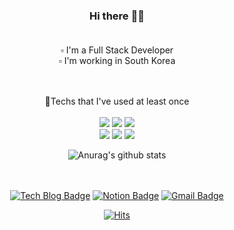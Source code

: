 <div align=center>
	
### Hi there 👋🏻 <br><br>
▫️ I'm a Full Stack Developer <br>
▫️ I'm working in South Korea <br><br><br>
	
📌Techs that I've used at least once<br><br>
<img src="https://img.shields.io/badge/Java-007396?style=flat-square&logo=Java&logoColor=white"/></a>
<img src="https://img.shields.io/badge/Python-3766AB?style=flat-square&logo=Python&logoColor=white"/></a>
<img src="https://img.shields.io/badge/Django-092E20?style=flat-square&logo=Django&logoColor=white"/></a> <br>
<img src="https://img.shields.io/badge/HTML5-E34F26?style=flat-square&logo=HTML5&logoColor=white"/></a>
<img src="https://img.shields.io/badge/CSS3-1572B6?style=flat-square&logo=CSS3&logoColor=white"/></a>
<img src="https://img.shields.io/badge/JavaScript-F7DF1E?style=flat-square&logo=JavaScript&logoColor=white"/></a>

![Anurag's github stats](https://github-readme-stats.vercel.app/api?username=Eunag63&&show_icons=true&theme=tokyonight)

<br><br>
[![Tech Blog Badge](http://img.shields.io/badge/-Tech%20blog-black?style=flat-square&logo=github&link=https://bcoding-lab.tistory.com/)](https://bcoding-lab.tistory.com/)
[![Notion Badge](https://img.shields.io/badge/-Notion-000000?style=flat-square&logo=Notion&logoColor=white&link=https://www.notion.so/51d08316113c4298ba074b067558f738)](https://www.notion.so/51d08316113c4298ba074b067558f738)
[![Gmail Badge](https://img.shields.io/badge/Gmail-d14836?style=flat-square&logo=Gmail&logoColor=white&link=mailto:eunag39@gmail.com)](mailto:eunag39@gmail.com)
  
  [![Hits](https://hits.seeyoufarm.com/api/count/incr/badge.svg?url=https%3A%2F%2Fgithub.com%2Feunag63%2Fhit-counter&count_bg=%2379C83D&title_bg=%23555555&icon=&icon_color=%23E7E7E7&title=hits&edge_flat=false)](https://hits.seeyoufarm.com)
</div>

